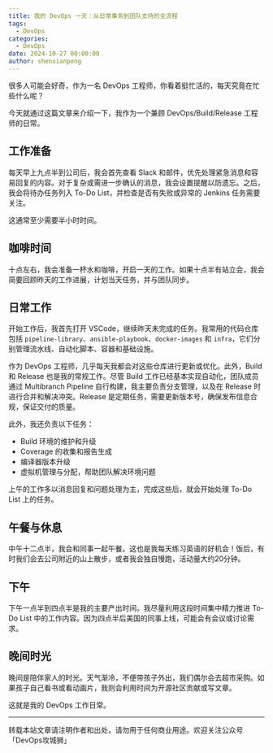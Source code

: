 ```yaml
---
title: 我的 DevOps 一天：从日常事务到团队支持的全流程
tags:
  - DevOps
categories:
  - DevOps
date: 2024-10-27 00:00:00
author: shenxianpeng
---
```


很多人可能会好奇，作为一名 DevOps 工程师，你看着挺忙活的，每天究竟在忙些什么呢？

今天就通过这篇文章来介绍一下，我作为一个兼顾 DevOps/Build/Release 工程师的日常。

## 工作准备

每天早上九点半到公司后，我会首先查看 Slack 和邮件，优先处理紧急消息和容易回复的内容。对于复杂或需进一步确认的消息，我会设置提醒以防遗忘。之后，我会将待办任务列入 To-Do List，并检查是否有失败或异常的 Jenkins 任务需要关注。

这通常至少需要半小时时间。

## 咖啡时间

十点左右，我会准备一杯水和咖啡，开启一天的工作。如果十点半有站立会，我会简要回顾昨天的工作进展，计划当天任务，并与团队同步。

## 日常工作

开始工作后，我首先打开 VSCode，继续昨天未完成的任务。我常用的代码仓库包括 `pipeline-library`、`ansible-playbook`、`docker-images` 和 `infra`，它们分别管理流水线、自动化脚本、容器和基础设施。

作为 DevOps 工程师，几乎每天我都会对这些仓库进行更新或优化。此外，Build 和 Release 也是我的常规工作。尽管 Build 工作已经基本实现自动化，团队成员通过 Multibranch Pipeline 自行构建，我主要负责分支管理，以及在 Release 时进行合并和解决冲突。Release 是定期任务，需要更新版本号，确保发布信息合规，保证交付的质量。

此外，我还负责以下任务：

* Build 环境的维护和升级
* Coverage 的收集和报告生成
* 编译器版本升级
* 虚拟机管理与分配，帮助团队解决环境问题

上午的工作多以消息回复和问题处理为主，完成这些后，就会开始处理 To-Do List 上的任务。

## 午餐与休息

中午十二点半，我会和同事一起午餐。这也是我每天练习英语的好机会！饭后，有时我们会去公司附近的山上散步，或者我会独自慢跑，活动量大约20分钟。

## 下午

下午一点半到四点半是我的主要产出时间。我尽量利用这段时间集中精力推进 To-Do List 中的工作内容。因为四点半后美国的同事上线，可能会有会议或讨论需求。

## 晚间时光

晚间是陪伴家人的时光。天气渐冷，不便带孩子外出，我们偶尔会去超市采购。如果孩子自己看书或看动画片，我则会利用时间为开源社区贡献或写文章。

这就是我的 DevOps 工作日常。

---

转载本站文章请注明作者和出处，请勿用于任何商业用途。欢迎关注公众号「DevOps攻城狮」
